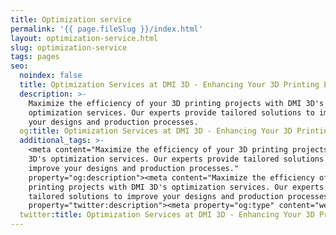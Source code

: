 ```yaml
---
title: Optimization service
permalink: '{{ page.fileSlug }}/index.html'
layout: optimization-service.html
slug: optimization-service
tags: pages
seo:
  noindex: false
  title: Optimization Services at DMI 3D - Enhancing Your 3D Printing Experience
  description: >-
    Maximize the efficiency of your 3D printing projects with DMI 3D's
    optimization services. Our experts provide tailored solutions to improve
    your designs and production processes.
  og:title: Optimization Services at DMI 3D - Enhancing Your 3D Printing Experience
  additional_tags: >-
    <meta content="Maximize the efficiency of your 3D printing projects with DMI
    3D's optimization services. Our experts provide tailored solutions to
    improve your designs and production processes."
    property="og:description"><meta content="Maximize the efficiency of your 3D
    printing projects with DMI 3D's optimization services. Our experts provide
    tailored solutions to improve your designs and production processes."
    property="twitter:description"><meta property="og:type" content="website">
  twitter:title: Optimization Services at DMI 3D - Enhancing Your 3D Printing Experience
---
```



